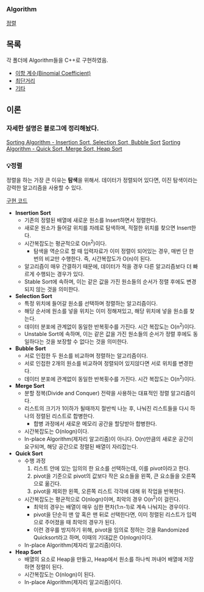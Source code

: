 ### Algorithm

[정렬](#정렬)

## 목록
각 폴더에 Algorithm들을 C++로 구현하였음.
+ [이항 계수(Binomial Coefficient)](./이항계수)
+ [최단거리](./최단거리)
+ [기타](./etc)

## 이론
### 자세한 설명은 블로그에 정리해놨다.
[Sorting Algorithm - Insertion Sort, Selection Sort, Bubble Sort](https://velog.io/@gidskql6671/Sorting-Algorithm-Insertion-Sort)
[Sorting Algorithm - Quick Sort, Merge Sort, Heap Sort](https://velog.io/@gidskql6671/Sorting-Algorithm-Quick-Sort-Merge-Sort-Heap-Sort)

### 💡정렬
정렬을 하는 가장 큰 이유는 **탐색**을 위해서. 데이터가 정렬되어 있다면, 이진 탐색이라는 강력한 알고리즘을 사용할 수 있다.

[구현 코드](./Sort)

+ **Insertion Sort**
    + 기존의 정렬된 배열에 새로운 원소를 Insert하면서 정렬한다.
    + 새로운 원소가 들어갈 위치를 차례로 탐색하며, 적절한 위치를 찾으면 Insert한다.
    + 시간복잡도는 평균적으로 O(n<sup>2</sup>)이다.
        + 탐색을 역순으로 할 때 입력자료가 이미 정렬이 되어있는 경우, 매번 단 한번의 비교만 수행한다. 즉, 시간복잡도가 O(n)이 된다.
    + 알고리즘이 매우 간결하기 때문에, 데이터가 적을 경우 다른 알고리즘보다 더 빠르게 수행되는 경우가 있다.
    + Stable Sort에 속하며, 이는 같은 값을 가진 원소들의 순서가 정렬 후에도 변경되지 않는 것을 의미한다.
+ **Selection Sort**
    + 특정 위치에 들어갈 원소를 선택하며 정렬하는 알고리즘이다.
    + 해당 순서에 원소를 넣을 위치는 이미 정해져있고, 해당 위치에 넣을 원소를 찾는다.
    + 데이터 분포에 관계없이 동일한 반복횟수를 가진다. 시간 복잡도는 O(n<sup>2</sup>)이다.
    + Unstable Sort에 속하며, 이는 같은 값을 가진 원소들의 순서가 정렬 후에도 동일하다는 것을 보장할 수 없다는 것을 의미한다.
+ **Bubble Sort**
    + 서로 인접한 두 원소를 비교하며 정렬하는 알고리즘이다.
    + 서로 인접한 2개의 원소를 비교하여 정렬되어 있지않다면 서로 위치를 변경한다.
    + 데이터 분포에 관계없이 동일한 반복횟수를 가진다. 시간 복잡도는 O(n<sup>2</sup>)이다.
+ **Merge Sort**
    + 분할 정복(Divide and Conquer) 전략을 사용하는 대표적인 정렬 알고리즘이다.
    + 리스트의 크기가 1이하가 될때까지 절반씩 나눈 후, 나눠진 리스트들을 다시 하나의 정렬된 리스트로 합병한다.
        + 합병 과정에서 새로운 메모리 공간을 할당받아 합병한다.
    + 시간복잡도는 O(nlogn)이다.
    + In-place Algorithm(제자리 알고리즘)이 아니다. O(n)만큼의 새로운 공간이 요구되며, 해당 공간으로 정렬된 배열이 자리잡는다.
+ **Quick Sort**
    + 수행 과정
        1. 리스트 안에 있는 임의의 한 요소를 선택하는데, 이를 pivot이라고 한다.
        2. pivot을 기준으로 pivot의 값보다 작은 요소들을 왼쪽, 큰 요소들을 오른쪽으로 옮긴다.
        3. pivot을 제외한 왼쪽, 오른쪽 리스트 각각에 대해 위 작업을 반복한다.
    + 시간복잡도는 평균적으로 O(nlogn)이며, 최악의 경우 O(n<sup>2</sup>)이 걸린다.
        + 최악의 경우는 배열이 매우 심한 편차(1:n-1)로 계속 나눠지는 경우이다.
        + pivot을 단순히 맨 앞 혹은 맨 뒤로 선택한다면, 이미 정렬된 리스트가 입력으로 주어졌을 때 최악의 경우가 된다.
        + 이런 경우를 방지하기 위해, pivot을 임의로 정하는 것을 Randomized Quicksort라고 하며, 이때의 기대값은 O(nlogn)이다.
    + In-place Algorithm(제자리 알고리즘)이다.
+ **Heap Sort**
    + 배열의 요소로 Heap을 만들고, Heap에서 원소를 하나씩 꺼내어 배열에 저장하면 정렬이 된다.
    + 시간복잡도는 O(nlogn)이 된다.
    + In-place Algorithm(제자리 알고리즘)이다.